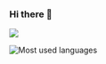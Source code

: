### Hi there 👋

<!--
**icositetrachoron-programmer/icositetrachoron-programmer** is a ✨ _special_ ✨ repository because its `README.md` (this file) appears on your GitHub profile.

Here are some ideas to get you started:

- 🔭 I’m currently working on ...
- 🌱 I’m currently learning ...
- 👯 I’m looking to collaborate on ...
- 🤔 I’m looking for help with ...
- 💬 Ask me about ...
- 📫 How to reach me: ...
- 😄 Pronouns: ...
- ⚡ Fun fact: ...
-->
![](https://komarev.com/ghpvc/?username=icositetrachoron-programmer)

![Most used languages](https://github-readme-stats.vercel.app/api/top-langs/?username=icositetrachoron-programmer&theme=merko) 
